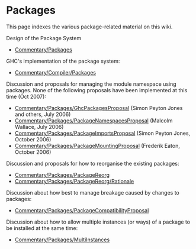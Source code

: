 # Packages


This page indexes the various package-related material on this wiki.


Design of the Package System

- [Commentary/Packages](commentary/packages)


GHC's implementation of the package system:

- [Commentary/Compiler/Packages](commentary/compiler/packages)


Discussion and proposals for managing the module namespace using packages.  None of the following proposals have been implemented at this time (Oct 2007):

- [Commentary/Packages/GhcPackagesProposal](commentary/packages/ghc-packages-proposal) (Simon Peyton Jones and others, July 2006)
- [Commentary/Packages/PackageNamespacesProposal](commentary/packages/package-namespaces-proposal) (Malcolm Wallace, July 2006)
- [Commentary/Packages/PackageImportsProposal](commentary/packages/package-imports-proposal) (Simon Peyton Jones, October 2006)
- [Commentary/Packages/PackageMountingProposal](commentary/packages/package-mounting-proposal) (Frederik Eaton, October 2006)


Discussion and proposals for how to reorganise the existing packages:

- [Commentary/Packages/PackageReorg](commentary/packages/package-reorg)
- [Commentary/Packages/PackageReorg/Rationale](commentary/packages/package-reorg/rationale)


Discussion about how best to manage breakage caused by changes to packages:

- [Commentary/Packages/PackageCompatibilityProposal](commentary/packages/package-compatibility-proposal)


Discussion about how to allow multiple instances (or ways) of a package to be installed at the same time:


- [Commentary/Packages/MultiInstances](commentary/packages/multi-instances)
